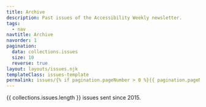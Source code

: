 ```yaml
---
title: Archive
description: Past issues of the Accessibility Weekly newsletter.
tags:
  - nav
navtitle: Archive
navorder: 1
pagination:
  data: collections.issues
  size: 10
  reverse: true
layout: layouts/issues.njk
templateClass: issues-template
permalink: issues/{% if pagination.pageNumber > 0 %}{{ pagination.pageNumber }}/{% endif %}index.html
---
```


{{ collections.issues.length }} issues sent since 2015.